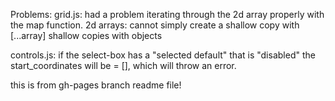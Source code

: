 Problems:
grid.js: had a problem iterating through the 2d array properly with the map function.
2d arrays: cannot simply create a shallow copy with [...array]
shallow copies with objects

controls.js: if the select-box has a "selected default" that is "disabled" the start_coordinates will be = [], which will throw an error.

this is from gh-pages branch readme file!
